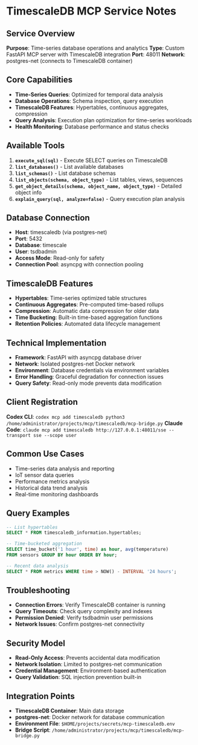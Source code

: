 # TimescaleDB MCP Service Notes

## Service Overview
**Purpose**: Time-series database operations and analytics
**Type**: Custom FastAPI MCP server with TimescaleDB integration
**Port**: 48011
**Network**: postgres-net (connects to TimescaleDB container)

## Core Capabilities
- **Time-Series Queries**: Optimized for temporal data analysis
- **Database Operations**: Schema inspection, query execution
- **TimescaleDB Features**: Hypertables, continuous aggregates, compression
- **Query Analysis**: Execution plan optimization for time-series workloads
- **Health Monitoring**: Database performance and status checks

## Available Tools
1. **`execute_sql(sql)`** - Execute SELECT queries on TimescaleDB
2. **`list_databases()`** - List available databases
3. **`list_schemas()`** - List database schemas
4. **`list_objects(schema, object_type)`** - List tables, views, sequences
5. **`get_object_details(schema, object_name, object_type)`** - Detailed object info
6. **`explain_query(sql, analyze=false)`** - Query execution plan analysis

## Database Connection
- **Host**: timescaledb (via postgres-net)
- **Port**: 5432
- **Database**: timescale
- **User**: tsdbadmin
- **Access Mode**: Read-only for safety
- **Connection Pool**: asyncpg with connection pooling

## TimescaleDB Features
- **Hypertables**: Time-series optimized table structures
- **Continuous Aggregates**: Pre-computed time-based rollups
- **Compression**: Automatic data compression for older data
- **Time Bucketing**: Built-in time-based aggregation functions
- **Retention Policies**: Automated data lifecycle management

## Technical Implementation
- **Framework**: FastAPI with asyncpg database driver
- **Network**: Isolated postgres-net Docker network
- **Environment**: Database credentials via environment variables
- **Error Handling**: Graceful degradation for connection issues
- **Query Safety**: Read-only mode prevents data modification

## Client Registration
**Codex CLI**: `codex mcp add timescaledb python3 /home/administrator/projects/mcp/timescaledb/mcp-bridge.py`
**Claude Code**: `claude mcp add timescaledb http://127.0.0.1:48011/sse --transport sse --scope user`

## Common Use Cases
- Time-series data analysis and reporting
- IoT sensor data queries
- Performance metrics analysis
- Historical data trend analysis
- Real-time monitoring dashboards

## Query Examples
```sql
-- List hypertables
SELECT * FROM timescaledb_information.hypertables;

-- Time-bucketed aggregation
SELECT time_bucket('1 hour', time) as hour, avg(temperature)
FROM sensors GROUP BY hour ORDER BY hour;

-- Recent data analysis
SELECT * FROM metrics WHERE time > NOW() - INTERVAL '24 hours';
```

## Troubleshooting
- **Connection Errors**: Verify TimescaleDB container is running
- **Query Timeouts**: Check query complexity and indexes
- **Permission Denied**: Verify tsdbadmin user permissions
- **Network Issues**: Confirm postgres-net connectivity

## Security Model
- **Read-Only Access**: Prevents accidental data modification
- **Network Isolation**: Limited to postgres-net communication
- **Credential Management**: Environment-based authentication
- **Query Validation**: SQL injection prevention built-in

## Integration Points
- **TimescaleDB Container**: Main data storage
- **postgres-net**: Docker network for database communication
- **Environment File**: `$HOME/projects/secrets/mcp-timescaledb.env`
- **Bridge Script**: `/home/administrator/projects/mcp/timescaledb/mcp-bridge.py`